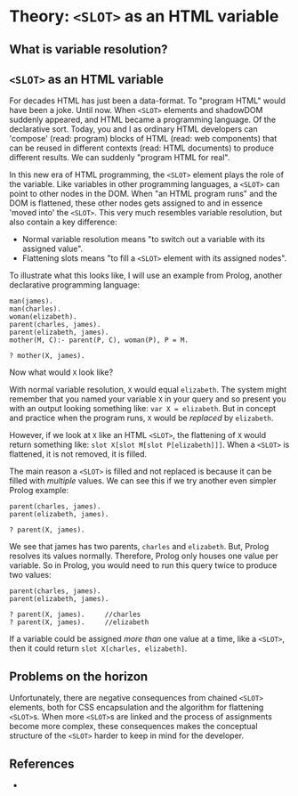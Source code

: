 # Theory: `<SLOT>` as an HTML variable

## What is variable resolution?


## `<SLOT>` as an HTML variable

For decades HTML has just been a data-format. To "program HTML" would have been a joke. Until now. 
When `<SLOT>` elements and shadowDOM suddenly appeared, and
HTML became a programming language. Of the declarative sort.
Today, you and I as ordinary HTML developers can 
'compose' (read: program) blocks of HTML (read: web components) that can be reused in different
contexts (read: HTML documents) to produce different results.
We can suddenly "program HTML for real".

In this new era of HTML programming, the `<SLOT>` element plays the role of the variable.
Like variables in other programming languages, a `<SLOT>` can point to other nodes in the DOM.
When "an HTML program runs" and the DOM is flattened, these other nodes gets assigned to and in essence
'moved into' the `<SLOT>`.
This very much resembles variable resolution, but also contain a key difference:
 * Normal variable resolution means "to switch out a variable with its assigned value".
 * Flattening slots means "to fill a `<SLOT>` element with its assigned nodes". 

To illustrate what this looks like, I will use an example from Prolog, 
another declarative programming language:
```
man(james).
man(charles).
woman(elizabeth).
parent(charles, james).
parent(elizabeth, james).
mother(M, C):- parent(P, C), woman(P), P = M.

? mother(X, james).
```
Now what would `X` look like? 

With normal variable resolution, `X` would equal `elizabeth`. The system might remember 
that you named your variable `X` in your query and so present you with an output looking something like:
`var X = elizabeth`. But in concept and practice when the program runs, `X` would be *replaced* by `elizabeth`.

However, if we look at `X` like an HTML `<SLOT>`, the flattening of `X` would return something like:
`slot X[slot M[slot P[elizabeth]]]`.
When a `<SLOT>` is flattened, it is not removed, it is filled.

The main reason a `<SLOT>` is filled and not replaced is because it can be filled with *multiple* values.
We can see this if we try another even simpler Prolog example:
```
parent(charles, james).
parent(elizabeth, james).

? parent(X, james).
```
We see that james has two parents, `charles` and `elizabeth`.
But, Prolog resolves its values normally. 
Therefore, Prolog only houses one value per variable.
So in Prolog, you would need to run this query twice to produce two values:
```
parent(charles, james).
parent(elizabeth, james).

? parent(X, james).     //charles
? parent(X, james).     //elizabeth
```
If a variable could be assigned *more than* one value at a time, like a `<SLOT>`,
then it could return `slot X[charles, elizabeth]`.

## Problems on the horizon

Unfortunately, there are negative consequences from chained `<SLOT>` elements,
both for CSS encapsulation and the algorithm for flattening `<SLOT>`s.
When more `<SLOT>`s are linked and the process of
assignments become more complex, 
these consequences makes the conceptual structure of the `<SLOT>` harder
to keep in mind for the developer.

## References

 * 


